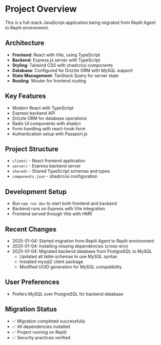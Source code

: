 # Project Overview

This is a full-stack JavaScript application being migrated from Replit Agent to Replit environment.

## Architecture
- **Frontend**: React with Vite, using TypeScript
- **Backend**: Express.js server with TypeScript
- **Styling**: Tailwind CSS with shadcn/ui components
- **Database**: Configured for Drizzle ORM with MySQL support
- **State Management**: TanStack Query for server state
- **Routing**: Wouter for frontend routing

## Key Features
- Modern React with TypeScript
- Express backend API
- Drizzle ORM for database operations
- Radix UI components with shadcn
- Form handling with react-hook-form
- Authentication setup with Passport.js

## Project Structure
- `client/` - React frontend application
- `server/` - Express backend server
- `shared/` - Shared TypeScript schemas and types
- `components.json` - shadcn/ui configuration

## Development Setup
- Run `npm run dev` to start both frontend and backend
- Backend runs on Express with Vite integration
- Frontend served through Vite with HMR

## Recent Changes
- 2025-01-04: Started migration from Replit Agent to Replit environment
- 2025-01-04: Installing missing dependencies (cross-env)
- 2025-01-04: Migrated backend database from PostgreSQL to MySQL
  - Updated all table schemas to use MySQL syntax
  - Installed mysql2 client package
  - Modified UUID generation for MySQL compatibility

## User Preferences
- Prefers MySQL over PostgreSQL for backend database

## Migration Status
- ✅ Migration completed successfully
- ✅ All dependencies installed
- ✅ Project running on Replit
- ✅ Security practices verified